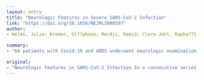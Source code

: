 ```yaml
---
layout: entry
title: "Neurologic Features in Severe SARS-CoV-2 Infection"
link: "https://doi.org/10.1056/NEJMc2008597"
author:
- Helms, Julie; Kremer, St??phane; Merdji, Hamid; Clere-Jehl, Rapha??l; Schenck, Malika; Kummerlen, Christine; Collange, Olivier; Boulay, Clotilde; Fafi-Kremer, Samira; Ohana, Micka??l; Anheim, Mathieu; Meziani, Ferhat

summary:
- "64 patients with Covid-19 and ARDS underwent neurologic examination, severe agitation and corticospinal signs. 58 of whom underwent a series of examinations and examinations. Neurologic Features in SARS-CoV-2 Infection In a consecutive series of 64 patients. 64 patients underwent Neurologic Examination, severe and agitations. Infection in a. consecutive series. of 64. patients with COV-2 infection. Patients 58 underwent severe. covid-19. Covid and ards, 58. with CoV-2 and."

original:
- "Neurologic Features in SARS-CoV-2 Infection In a consecutive series of 64 patients with Covid-19 and ARDS, 58 of whom underwent neurologic examination, severe agitation and corticospinal signs were..."
---
```


